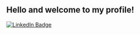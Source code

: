 ## Hello and welcome to my profile!

  <a href="https://www.linkedin.com/in/mateen-qureshi-msq/">
    <img style="text-align: center;" "src="https://img.shields.io/badge/LinkedIn-blue?style=for-the-badge&logo=linkedin&logoColor=white" alt="LinkedIn Badge"/>
  </a>
